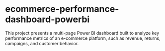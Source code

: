 # ecommerce-performance-dashboard-powerbi
This project presents a multi-page Power BI dashboard built to analyze key performance metrics of an e-commerce platform, such as revenue, returns, campaigns, and customer behavior.
